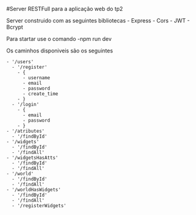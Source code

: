 #Server RESTFull para a aplicação web do tp2


Server construido com as seguintes bibliotecas 
    - Express
    - Cors
    - JWT
    - Bcrypt

Para startar use o comando
    -npm run dev

Os caminhos disponiveis são os seguintes

    - '/users'
      - '/register' 
        - {
          - username
          - email
          - password
          - create_time 
        - }
      - '/login'
        - {
          - email
          - password
        - }
    - '/atributes'
      - '/findById'
    - '/widgets'
      - '/findById'
      - '/findAll'
    - '/widgetsHasAtts'
      - '/findById'
      - '/findAll'
    - '/world'
      - '/findById'
      - '/findAll'
    - '/worldHasWidgets'
      - '/findById'
      - '/findAll'
      - '/registerWidgets'